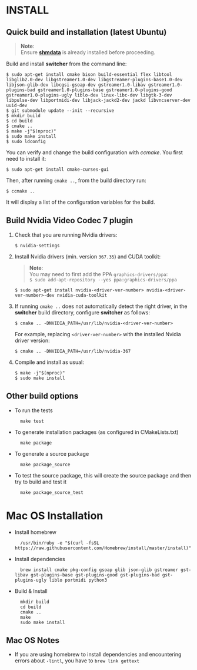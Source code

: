 INSTALL   
=======

## Quick build and installation (latest Ubuntu)

> **Note**:  
> Ensure **[shmdata](https://github.com/sat-metalab/shmdata)** is already installed before proceeding.

Build and install **switcher** from the command line:

```
$ sudo apt-get install cmake bison build-essential flex libtool libglib2.0-dev libgstreamer1.0-dev libgstreamer-plugins-base1.0-dev libjson-glib-dev libcgsi-gsoap-dev gstreamer1.0-libav gstreamer1.0-plugins-bad gstreamer1.0-plugins-base gstreamer1.0-plugins-good gstreamer1.0-plugins-ugly liblo-dev linux-libc-dev libgtk-3-dev libpulse-dev libportmidi-dev libjack-jackd2-dev jackd libvncserver-dev uuid-dev
$ git submodule update --init --recursive
$ mkdir build
$ cd build
$ cmake ..
$ make -j"$(nproc)"
$ sudo make install
$ sudo ldconfig
```

You can verify and change the build configuration with *ccmake*. You first need to install it:

    $ sudo apt-get install cmake-curses-gui
    
Then, after running `cmake ..`, from the build directory run:

    $ ccmake ..
    
It will display a list of the configuration variables for the build.

## Build Nvidia Video Codec 7 plugin

1. Check that you are running Nvidia drivers:

    ```
    $ nvidia-settings
    ```

2. Install Nvidia drivers (min. version `367.35`) and CUDA toolkit:

    > **Note**:  
    > You may need to first add the PPA `graphics-drivers/ppa`:  
    > `$ sudo add-apt-repository --yes ppa:graphics-drivers/ppa`

    ```
    $ sudo apt-get install nvidia-<driver-ver-number> nvidia-<driver-ver-number>-dev nvidia-cuda-toolkit
    ```

3. If running `cmake ..` does not automatically detect the right driver, in the **switcher** build directory, configure **switcher** as follows:

    ```
    $ cmake .. -DNVIDIA_PATH=/usr/lib/nvidia-<driver-ver-number>
    ```

    For example, replacing `<driver-ver-number>` with the installed Nvidia driver version:

    ```
    $ cmake .. -DNVIDIA_PATH=/usr/lib/nvidia-367
    ```

4. Compile and install as usual:

    ```
    $ make -j"$(nproc)"
    $ sudo make install
    ```

## Other build options

* To run the tests

        make test
    
* To generate installation packages (as configured in CMakeLists.txt)

        make package
        
* To generate a source package

        make package_source
        
* To test the source package, this will create the source package and then try to build and test it

        make package_source_test
        

# Mac OS Installation
* Install homebrew

        /usr/bin/ruby -e "$(curl -fsSL https://raw.githubusercontent.com/Homebrew/install/master/install)"

* Install dependencies

        brew install cmake pkg-config gsoap glib json-glib gstreamer gst-libav gst-plugins-base gst-plugins-good gst-plugins-bad gst-plugins-ugly liblo portmidi python3

* Build & Install

        mkdir build
        cd build
        cmake ..
        make
        sudo make install


## Mac OS Notes
* If you are using homebrew to install dependencies and encountering errors about ```-lintl```, you have to ```brew link gettext```
